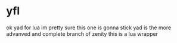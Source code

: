 # yfl
ok yad for lua im pretty sure this one is gonna stick yad is the more advanved and complete branch of zenity this is a lua wrapper 
